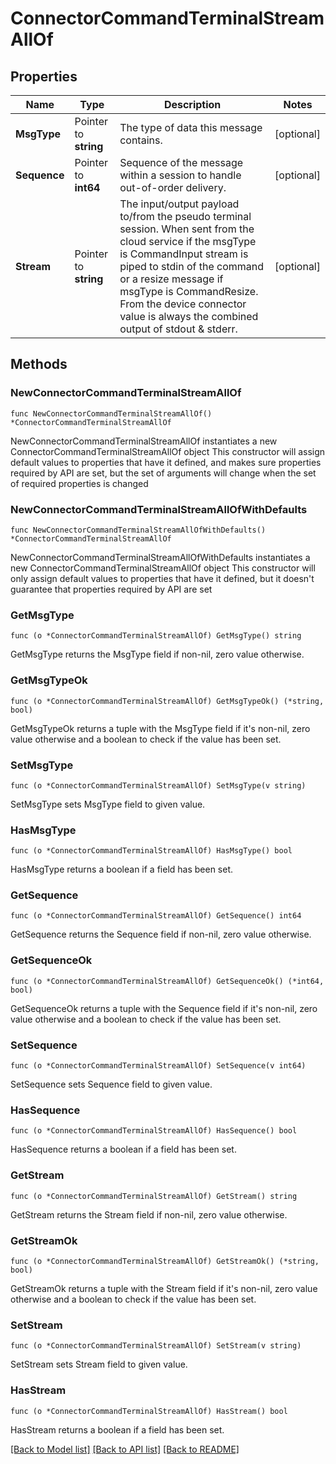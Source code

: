 # ConnectorCommandTerminalStreamAllOf

## Properties

Name | Type | Description | Notes
------------ | ------------- | ------------- | -------------
**MsgType** | Pointer to **string** | The type of data this message contains. | [optional] 
**Sequence** | Pointer to **int64** | Sequence of the message within a session to handle out-of-order delivery. | [optional] 
**Stream** | Pointer to **string** | The input/output payload to/from the pseudo terminal session. When sent from the cloud service if the msgType is CommandInput stream is piped to stdin of the command or a resize message if msgType is CommandResize. From the device connector value is always the combined output of stdout &amp; stderr. | [optional] 

## Methods

### NewConnectorCommandTerminalStreamAllOf

`func NewConnectorCommandTerminalStreamAllOf() *ConnectorCommandTerminalStreamAllOf`

NewConnectorCommandTerminalStreamAllOf instantiates a new ConnectorCommandTerminalStreamAllOf object
This constructor will assign default values to properties that have it defined,
and makes sure properties required by API are set, but the set of arguments
will change when the set of required properties is changed

### NewConnectorCommandTerminalStreamAllOfWithDefaults

`func NewConnectorCommandTerminalStreamAllOfWithDefaults() *ConnectorCommandTerminalStreamAllOf`

NewConnectorCommandTerminalStreamAllOfWithDefaults instantiates a new ConnectorCommandTerminalStreamAllOf object
This constructor will only assign default values to properties that have it defined,
but it doesn't guarantee that properties required by API are set

### GetMsgType

`func (o *ConnectorCommandTerminalStreamAllOf) GetMsgType() string`

GetMsgType returns the MsgType field if non-nil, zero value otherwise.

### GetMsgTypeOk

`func (o *ConnectorCommandTerminalStreamAllOf) GetMsgTypeOk() (*string, bool)`

GetMsgTypeOk returns a tuple with the MsgType field if it's non-nil, zero value otherwise
and a boolean to check if the value has been set.

### SetMsgType

`func (o *ConnectorCommandTerminalStreamAllOf) SetMsgType(v string)`

SetMsgType sets MsgType field to given value.

### HasMsgType

`func (o *ConnectorCommandTerminalStreamAllOf) HasMsgType() bool`

HasMsgType returns a boolean if a field has been set.

### GetSequence

`func (o *ConnectorCommandTerminalStreamAllOf) GetSequence() int64`

GetSequence returns the Sequence field if non-nil, zero value otherwise.

### GetSequenceOk

`func (o *ConnectorCommandTerminalStreamAllOf) GetSequenceOk() (*int64, bool)`

GetSequenceOk returns a tuple with the Sequence field if it's non-nil, zero value otherwise
and a boolean to check if the value has been set.

### SetSequence

`func (o *ConnectorCommandTerminalStreamAllOf) SetSequence(v int64)`

SetSequence sets Sequence field to given value.

### HasSequence

`func (o *ConnectorCommandTerminalStreamAllOf) HasSequence() bool`

HasSequence returns a boolean if a field has been set.

### GetStream

`func (o *ConnectorCommandTerminalStreamAllOf) GetStream() string`

GetStream returns the Stream field if non-nil, zero value otherwise.

### GetStreamOk

`func (o *ConnectorCommandTerminalStreamAllOf) GetStreamOk() (*string, bool)`

GetStreamOk returns a tuple with the Stream field if it's non-nil, zero value otherwise
and a boolean to check if the value has been set.

### SetStream

`func (o *ConnectorCommandTerminalStreamAllOf) SetStream(v string)`

SetStream sets Stream field to given value.

### HasStream

`func (o *ConnectorCommandTerminalStreamAllOf) HasStream() bool`

HasStream returns a boolean if a field has been set.


[[Back to Model list]](../README.md#documentation-for-models) [[Back to API list]](../README.md#documentation-for-api-endpoints) [[Back to README]](../README.md)


